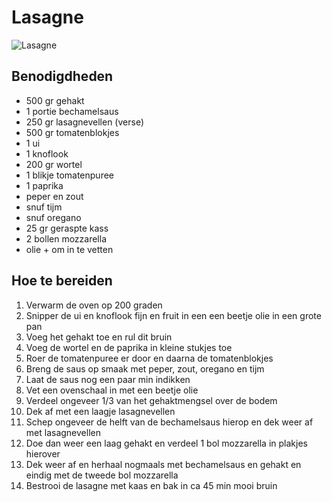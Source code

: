 # Lasagne

![Lasagne](https://www.pastaficio.nl/app/uploads/2020/04/Lasagna-klein-1920x780.jpg)

## Benodigdheden

- 500 gr gehakt
- 1 portie bechamelsaus
- 250 gr lasagnevellen (verse)
- 500 gr tomatenblokjes
- 1 ui
- 1 knoflook
- 200 gr wortel
- 1 blikje tomatenpuree
- 1 paprika
- peper en zout
- snuf tijm
- snuf oregano
- 25 gr geraspte kass
- 2 bollen mozzarella
- olie + om in te vetten

## Hoe te bereiden

1. Verwarm de oven op 200 graden
2. Snipper de ui en knoflook fijn en fruit in een een beetje olie in een grote pan
3. Voeg het gehakt toe en rul dit bruin
4. Voeg de wortel en de paprika in kleine stukjes toe
5. Roer de tomatenpuree er door en daarna de tomatenblokjes
6. Breng de saus op smaak met peper, zout, oregano en tijm
7. Laat de saus nog een paar min indikken
8. Vet een ovenschaal in met een beetje olie
9. Verdeel ongeveer 1/3 van het gehaktmengsel over de bodem
10. Dek af met een laagje lasagnevellen
11. Schep ongeveer de helft van de bechamelsaus hierop en dek weer af met lasagnevellen
12. Doe dan weer een laag gehakt en verdeel 1 bol mozzarella in plakjes hierover
13. Dek weer af en herhaal nogmaals met bechamelsaus en gehakt en eindig met de tweede bol mozzarella
14. Bestrooi de lasagne met kaas en bak in ca 45 min mooi bruin
